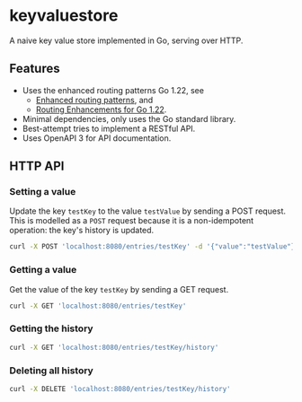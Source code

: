 # keyvaluestore

A naive key value store implemented in Go, serving over HTTP.

## Features

- Uses the enhanced routing patterns Go 1.22, see
  - [Enhanced routing patterns](https://tip.golang.org/doc/go1.22), and
  - [Routing Enhancements for Go 1.22](https://go.dev/blog/routing-enhancements).
- Minimal dependencies, only uses the Go standard library.
- Best-attempt tries to implement a RESTful API.
- Uses OpenAPI 3 for API documentation.

## HTTP API

### Setting a value

Update the key `testKey` to the value `testValue` by sending a POST request. This is modelled as a `POST` request because it is a non-idempotent operation: the key's history is updated.

```bash
curl -X POST 'localhost:8080/entries/testKey' -d '{"value":"testValue"}'
```

### Getting a value

Get the value of the key `testKey` by sending a GET request.

```bash
curl -X GET 'localhost:8080/entries/testKey'
```

### Getting the history

```bash
curl -X GET 'localhost:8080/entries/testKey/history'
```

### Deleting all history

```bash
curl -X DELETE 'localhost:8080/entries/testKey/history'
```
